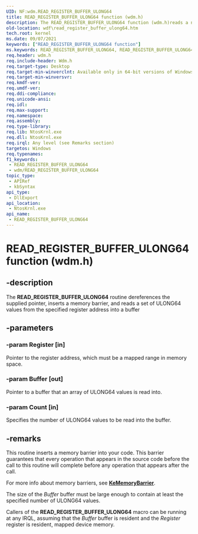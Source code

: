 ```yaml
---
UID: NF:wdm.READ_REGISTER_BUFFER_ULONG64
title: READ_REGISTER_BUFFER_ULONG64 function (wdm.h)
description: The READ_REGISTER_BUFFER_ULONG64 function (wdm.h)reads a number of ULONG64 values from the specified register address into a buffer.
old-location: wdf\read_register_buffer_ulong64.htm
tech.root: kernel
ms.date: 09/07/2021
keywords: ["READ_REGISTER_BUFFER_ULONG64 function"]
ms.keywords: READ_REGISTER_BUFFER_ULONG64, READ_REGISTER_BUFFER_ULONG64 function
req.header: wdm.h
req.include-header: Wdm.h
req.target-type: Desktop
req.target-min-winverclnt: Available only in 64-bit versions of Windows.
req.target-min-winversvr: 
req.kmdf-ver: 
req.umdf-ver:
req.ddi-compliance: 
req.unicode-ansi: 
req.idl: 
req.max-support:
req.namespace: 
req.assembly: 
req.type-library: 
req.lib: NtosKrnl.exe
req.dll: NtosKrnl.exe
req.irql: Any level (see Remarks section)
targetos: Windows
req.typenames:
f1_keywords:
 - READ_REGISTER_BUFFER_ULONG64
 - wdm/READ_REGISTER_BUFFER_ULONG64
topic_type:
 - APIRef
 - kbSyntax
api_type:
 - DllExport
api_location:
 - NtosKrnl.exe
api_name:
 - READ_REGISTER_BUFFER_ULONG64
---
```


# READ_REGISTER_BUFFER_ULONG64 function (wdm.h)

## -description

The **READ_REGISTER_BUFFER_ULONG64** routine dereferences the supplied pointer, inserts a memory barrier, and reads a set of ULONG64 values from the specified register address into a buffer

## -parameters

### -param Register [in]


Pointer to the register address, which must be a mapped range in memory space.

### -param Buffer [out]


Pointer to a buffer that an array of ULONG64 values is read into. 

### -param Count [in]


Specifies the number of ULONG64 values to be read into the buffer.

## -remarks

This routine inserts a memory barrier into your code. This barrier guarantees that every operation that appears in the source code before the call to this routine will complete before any operation that appears after the call.

For more info about memory barriers, see [**KeMemoryBarrier**](/windows-hardware/drivers/ddi/wdm/nf-wdm-kememorybarrier).

The size of the *Buffer* buffer must be large enough to contain at least the specified number of ULONG64 values.

Callers of the **READ_REGISTER_BUFFER_ULONG64** macro can be running at any IRQL, assuming that the *Buffer* buffer is resident and the *Register* register is resident, mapped device memory.
